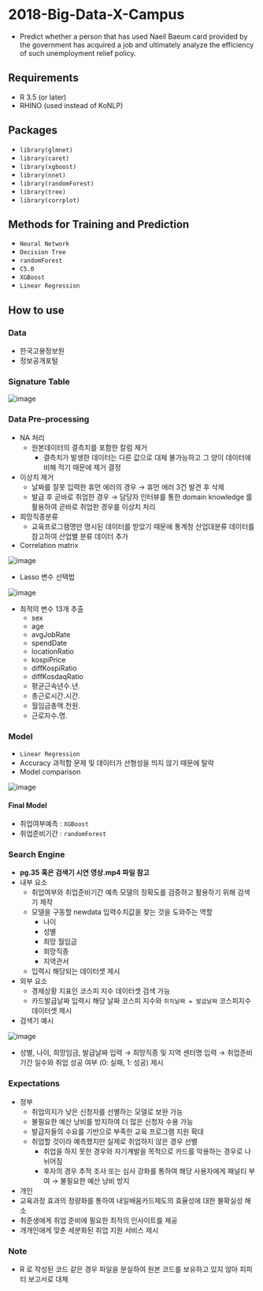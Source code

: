 # 2018-Big-Data-X-Campus
* Predict whether a person that has used Naeil Baeum card provided by the government has acquired a job and ultimately analyze the efficiency of such unemployment relief policy.
## Requirements
* R 3.5 (or later)
* RHINO (used instead of KoNLP)
## Packages
* ```library(glmnet)```
* ```library(caret)```
* ```library(xgboost)```
* ```library(nnet)```
* ```library(randomForest)```
* ```library(tree)```
* ```library(corrplot)```
## Methods for Training and Prediction
* ```Neural Network```
* ```Decision Tree```
* ```randomForest```
* ```C5.0```
* ```XGBoost```
* ```Linear Regression```
## How to use
### Data
* 한국고용정보원
* 정보공개포털
### Signature Table


![image](https://user-images.githubusercontent.com/42960718/53009220-60703200-347e-11e9-92f8-e926199d12a2.png)
### Data Pre-processing
* NA 처리
  * 원본데이터의 결측치를 포함한 칼럼 제거
    * 결측치가 발생한 데이터는 다른 값으로 대체 불가능하고 그 양이 데이터에 비해 적기 때문에 제거 결정
* 이상치 제거
  * 날짜를 잘못 입력한 휴먼 에러의 경우 → 휴먼 에러 3건 발견 후 삭제
  * 발급 후 곧바로 취업한 경우 → 담당자 인터뷰를 통한 domain knowledge 를 활용하여 곧바로 취업한 경우를 이상치 처리
* 희망직종분류
  * 교육프로그램명만 명시된 데이터를 받았기 때문에 통계청 산업대분류 데이터를 참고하여 산업별 분류 데이터 추가
* Correlation matrix


![image](https://user-images.githubusercontent.com/42960718/53009554-26536000-347f-11e9-9cef-e4df0976d4a1.png)
* Lasso 변수 선택법 



![image](https://user-images.githubusercontent.com/42960718/53009628-4aaf3c80-347f-11e9-8b13-9eaed802e90b.png)
  * 최적의 변수 13개 추출
    * sex
    * age
    * avgJobRate
    * spendDate
    * locationRatio
    * kospiPrice
    * diffKospiRatio
    * diffKosdaqRatio
    * 평균근속년수.년.
    * 총근로시간.시간.
    * 월임금총액.천원.
    * 근로자수.명.
### Model
* ```Linear Regression```
 * Accuracy 과적합 문제 및 데이터가 선형성을 띄지 않기 때문에 탈락
* Model comparison


![image](https://user-images.githubusercontent.com/42960718/53011926-e7280d80-3484-11e9-8877-368894ae8962.png)
#### Final Model
* 취업여부예측 : ```XGBoost```
* 취업준비기간 : ```randomForest```
### Search Engine 
* **pg.35 혹은 검색기 시연 영상.mp4 파일 참고**
* 내부 요소
  * 취업여부와 취업준비기간 예측 모델의 정확도를 검증하고 활용하기 위해 검색기 제작
  * 모델을 구동할 newdata 입력수치값을 찾는 것을 도와주는 역할
    * 나이
    * 성별
    * 희망 월임금
    * 희망직종
    * 지역관서
  * 입력시 해당되는 데이터셋 제시
* 외부 요소
  * 경제상황 지표인 코스피 지수 데이터셋 검색 가능
  * 카드발급날짜 입력시 해당 날짜 코스피 지수와 ```취직날짜 = 발급날짜``` 코스피지수 데이터셋 제시
* 검색기 예시


![image](https://user-images.githubusercontent.com/42960718/53012209-af6d9580-3485-11e9-9a12-177b7970d978.png)


  * 성별, 나이, 희망임금, 발급날짜 입력 → 희망직종 및 지역 센터명 입력 → 취업준비기간 일수와 취업 성공 여부 (0: 실패, 1: 성공) 제시
### Expectations
* 정부
  * 취업의지가 낮은 신청자를 선별하는 모델로 보완 가능
  * 불필요한 예산 낭비를 방지하여 더 많은 신청자 수용 가능
  * 발급자들의 수요를 기반으로 부족한 교육 프로그램 지원 확대
  * 취업할 것이라 예측했지만 실제로 취업하지 않은 경우 선별
    * 취업을 하지 못한 경우와 자기계발을 목적으로 카드를 악용하는 경우로 나뉘어짐
    * 후자의 경우 추적 조사 또는 심사 강화를 통하여 해당 사용자에게 패널티 부여 → 불필요한 예산 낭비 방지
* 개인
 * 교육과정 효과의 정량화를 통하여 내일배움카드제도의 효율성에 대한 불확실성 해소
 * 취준생에게 취업 준비에 필요한 최적의 인사이트를 제공
 * 개개인에게 맞춘 세분화된 취업 지원 서비스 제시
### Note
* R 로 작성된 코드 같은 경우 파일을 분실하여 원본 코드를 보유하고 있지 않아 피피티 보고서로 대체

